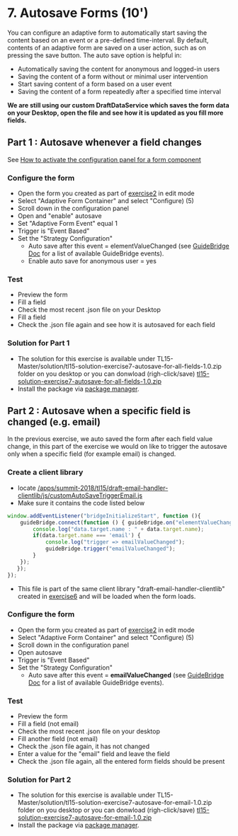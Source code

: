 # 7. Autosave Forms (10')

You can configure an adaptive form to automatically start saving the content based on an event or a pre-defined time-interval. By default, contents of an adaptive form are saved on a user action, such as on pressing the save button. The auto save option is helpful in:

* Automatically saving the content for anonymous and logged-in users
* Saving the content of a form without or minimal user intervention
* Start saving content of a form based on a user event
* Saving the content of a form repeatedly after a specified time interval

**We are still using our custom DraftDataService which saves the form data on your Desktop, open the file and see how it is updated as you fill more fields.**

## Part 1 : Autosave whenever a field changes

See [How to activate the configuration panel for a form component](../generic/README.md)

### Configure the form

* Open the form you created as part of [exercise2](../exercise2/README.md) in edit mode
* Select "Adaptive Form Container" and select "Configure) (5)
* Scroll down in the configuration panel
* Open and "enable" autosave
* Set "Adaptive Form Event" equal 1
* Trigger is "Event Based"
* Set the "Strategy Configuration"
  - Auto save after this event = elementValueChanged (see [GuideBridge Doc](https://helpx.adobe.com/experience-manager/6-3/forms/javascript-api/GuideBridge.html) for a list of available GuideBridge events).
  - Enable auto save for anonymous user = yes

### Test

* Preview the form
* Fill a field
* Check the most recent .json file on your Desktop
* Fill a field
* Check the .json file again and see how it is autosaved for each field

### Solution for Part 1

* The solution for this exercise is available under TL15-Master/solution/tl15-solution-exercise7-autosave-for-all-fields-1.0.zip folder on you desktop or you can donwload (righ-click/save) [tl15-solution-exercise7-autosave-for-all-fields-1.0.zip](../solutions/tl15-solution-exercise7-autosave-for-all-fields-1.0.zip)
* Install the package via [package manager](http://localhost:4502/crx/packmgr/index.jsp).



## Part 2 : Autosave when a specific field is changed (e.g. email)

In the previous exercise, we auto saved the form after each field value change, in this part of the exercise we would on like to trigger the autosave only when a specific field (for example email) is changed.

### Create a client library

* locate [/apps/summit-2018/tl15/draft-email-handler-clientlib/js/customAutoSaveTriggerEmail.js](http://localhost:4502/crx/de/index.jsp#/apps/summit-2018/tl15/draft-email-handler-clientlib/js/customAutoSaveTriggerEmail.js)
* Make sure it contains the code listed below

```javascript
window.addEventListener("bridgeInitializeStart", function (){   
    guideBridge.connect(function () { guideBridge.on("elementValueChanged", function (event,data) { 
        console.log("data.target.name : " + data.target.name);
        if(data.target.name === 'email') {
            console.log("trigger => emailValueChanged");
            guideBridge.trigger("emailValueChanged");
        }
    });
   });
});
```
* This file is part of the same client library "draft-email-handler-clientlib" created in [exercise6](../exercise6/README.md) and will be loaded when the form loads.

### Configure the form

* Open the form you created as part of [exercise2](../exercise2/README.md) in edit mode
* Select "Adaptive Form Container" and select "Configure) (5)
* Scroll down in the configuration panel
* Open autosave
* Trigger is "Event Based"
* Set the "Strategy Configuration"
  - Auto save after this event = **emailValueChanged** (see [GuideBridge Doc](https://helpx.adobe.com/experience-manager/6-3/forms/javascript-api/GuideBridge.html) for a list of available GuideBridge events).

### Test

* Preview the form
* Fill a field (not email)
* Check the most recent .json file on your desktop
* Fill another field (not email)
* Check the .json file again, it has not changed
* Enter a value for the "email" field and leave the field
* Check the .json file again, all the entered form fields should be present


### Solution for Part 2

* The solution for this exercise is available under TL15-Master/solution/tl15-solution-exercise7-autosave-for-email-1.0.zip folder on you desktop or you can donwload (righ-click/save) [tl15-solution-exercise7-autosave-for-email-1.0.zip](../solutions/tl15-solution-exercise7-autosave-for-email-1.0.zip)
* Install the package via [package manager](http://localhost:4502/crx/packmgr/index.jsp).


